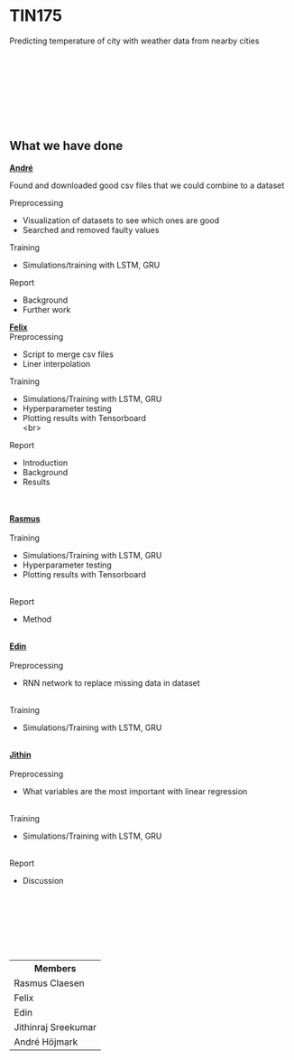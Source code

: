 # TIN175
Predicting temperature of city with weather data from nearby cities<br><br><br><br><br><br><br><br><br>



<h2> What we have done </h2>
<b><u>André</u></b>

Found and downloaded good csv files that we could combine to a dataset

Preprocessing
- Visualization of datasets to see which ones are good
- Searched and removed faulty values

Training
- Simulations/training with LSTM, GRU

Report
- Background
- Further work


<b><u>Felix</u><br></b>
Preprocessing
- Script to merge csv files
- Liner interpolation

Training<br>
- Simulations/Training with LSTM, GRU <br>
- Hyperparameter testing<br>
- Plotting results with Tensorboard<br>\<br>

Report<br>
- Introduction<br>
- Background<br>
- Results<br><br><br>


<b><u> Rasmus </u></b><br><br>
Training<br>
- Simulations/Training with LSTM, GRU <br>
- Hyperparameter testing<br>
- Plotting results with Tensorboard<br><br>

Report<br>
- Method<br><br>


<b><u> Edin </u> <br><br></b>
Preprocessing
- RNN network to replace missing data in dataset <br><br>

Training<br>
- Simulations/Training with LSTM, GRU <br><br>


<b><u> Jithin </u><br><br></b>
Preprocessing <br>
- What variables are the most important with linear regression <br><br>

Training<br>
- Simulations/Training with LSTM, GRU <br><br>

Report<br>
- Discussion














<br><br><br><br><br><br>


<table class="tg">
  <tr>
    <th class="tg-0lax"><span style="font-weight:bold">Members</span></th>
  </tr>
  <tr>
    <td class="tg-0lax">Rasmus Claesen</td>
  </tr>
  <tr>
    <td class="tg-0lax">Felix</td>
  </tr>
  <tr>
    <td class="tg-0lax">Edin</td>
  </tr>
  <tr>
    <td class="tg-0lax">Jithinraj Sreekumar</td>
  </tr>
  <tr>
    <td class="tg-0lax">André Höjmark</td>
  </tr>
</table>
